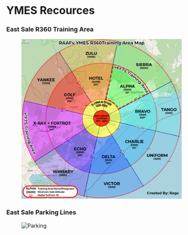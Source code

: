 # YMES Recources

### East Sale R360 Training Area
<figure>
<p><img alt="R360" src="../img/R360.png" width="800">
</p></figure>

### East Sale Parking Lines
<figure>
<p><img alt="Parking" src="../img/YMES_LINES.png" width="800">
</p></figure>